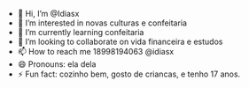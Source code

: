 - 👋 Hi, I’m @Idiasx
- 👀 I’m interested in novas culturas e confeitaria
- 🌱 I’m currently learning confeitaria
- 💞️ I’m looking to collaborate on vida financeira e estudos
- 📫 How to reach me 18998194063 @idiasx
- 😄 Pronouns: ela dela
- ⚡ Fun fact: cozinho bem, gosto de criancas, e tenho 17 anos.
